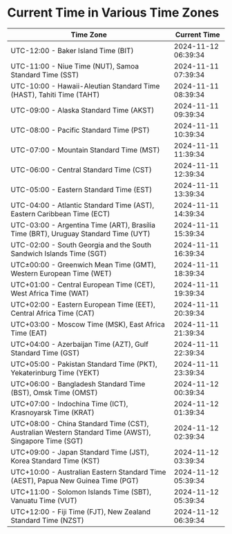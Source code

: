 # Current Time in Various Time Zones

| Time Zone | Current Time |
|-----------|--------------|
| UTC-12:00 - Baker Island Time (BIT) | 2024-11-12 06:39:34 |
| UTC-11:00 - Niue Time (NUT), Samoa Standard Time (SST) | 2024-11-11 07:39:34 |
| UTC-10:00 - Hawaii-Aleutian Standard Time (HAST), Tahiti Time (TAHT) | 2024-11-11 08:39:34 |
| UTC-09:00 - Alaska Standard Time (AKST) | 2024-11-11 09:39:34 |
| UTC-08:00 - Pacific Standard Time (PST) | 2024-11-11 10:39:34 |
| UTC-07:00 - Mountain Standard Time (MST) | 2024-11-11 11:39:34 |
| UTC-06:00 - Central Standard Time (CST) | 2024-11-11 12:39:34 |
| UTC-05:00 - Eastern Standard Time (EST) | 2024-11-11 13:39:34 |
| UTC-04:00 - Atlantic Standard Time (AST), Eastern Caribbean Time (ECT) | 2024-11-11 14:39:34 |
| UTC-03:00 - Argentina Time (ART), Brasília Time (BRT), Uruguay Standard Time (UYT) | 2024-11-11 15:39:34 |
| UTC-02:00 - South Georgia and the South Sandwich Islands Time (SGT) | 2024-11-11 16:39:34 |
| UTC±00:00 - Greenwich Mean Time (GMT), Western European Time (WET) | 2024-11-11 18:39:34 |
| UTC+01:00 - Central European Time (CET), West Africa Time (WAT) | 2024-11-11 19:39:34 |
| UTC+02:00 - Eastern European Time (EET), Central Africa Time (CAT) | 2024-11-11 20:39:34 |
| UTC+03:00 - Moscow Time (MSK), East Africa Time (EAT) | 2024-11-11 21:39:34 |
| UTC+04:00 - Azerbaijan Time (AZT), Gulf Standard Time (GST) | 2024-11-11 22:39:34 |
| UTC+05:00 - Pakistan Standard Time (PKT), Yekaterinburg Time (YEKT) | 2024-11-11 23:39:34 |
| UTC+06:00 - Bangladesh Standard Time (BST), Omsk Time (OMST) | 2024-11-12 00:39:34 |
| UTC+07:00 - Indochina Time (ICT), Krasnoyarsk Time (KRAT) | 2024-11-12 01:39:34 |
| UTC+08:00 - China Standard Time (CST), Australian Western Standard Time (AWST), Singapore Time (SGT) | 2024-11-12 02:39:34 |
| UTC+09:00 - Japan Standard Time (JST), Korea Standard Time (KST) | 2024-11-12 03:39:34 |
| UTC+10:00 - Australian Eastern Standard Time (AEST), Papua New Guinea Time (PGT) | 2024-11-12 05:39:34 |
| UTC+11:00 - Solomon Islands Time (SBT), Vanuatu Time (VUT) | 2024-11-12 05:39:34 |
| UTC+12:00 - Fiji Time (FJT), New Zealand Standard Time (NZST) | 2024-11-12 06:39:34 |
